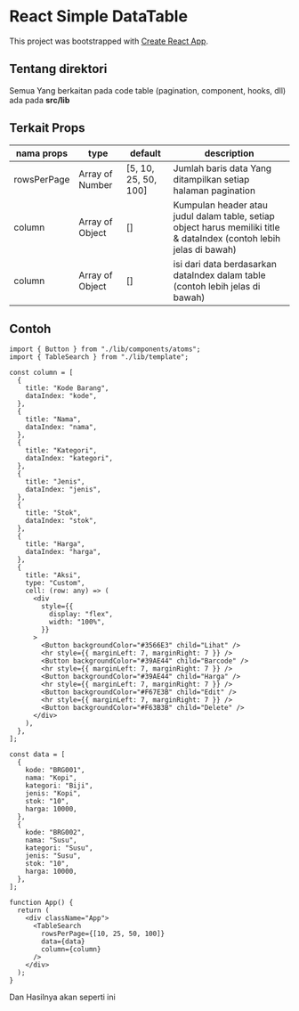 # React Simple DataTable

This project was bootstrapped with [Create React App](https://github.com/facebook/create-react-app).

## Tentang direktori 

Semua Yang berkaitan pada code table (pagination, component, hooks, dll) ada pada **src/lib**

## Terkait Props

| nama props | type | default | description |
| ------------- | ------------- | -------- | ------------- |
| rowsPerPage | Array of Number | [5, 10, 25, 50, 100] | Jumlah baris data Yang ditampilkan setiap halaman pagination |
| column | Array of Object | [] | Kumpulan header atau judul dalam table, setiap object harus memiliki title & dataIndex (contoh lebih jelas di bawah) |
| column | Array of Object | [] | isi dari data berdasarkan dataIndex dalam table (contoh lebih jelas di bawah) |

## Contoh

```
import { Button } from "./lib/components/atoms";
import { TableSearch } from "./lib/template";

const column = [
  {
    title: "Kode Barang",
    dataIndex: "kode",
  },
  {
    title: "Nama",
    dataIndex: "nama",
  },
  {
    title: "Kategori",
    dataIndex: "kategori",
  },
  {
    title: "Jenis",
    dataIndex: "jenis",
  },
  {
    title: "Stok",
    dataIndex: "stok",
  },
  {
    title: "Harga",
    dataIndex: "harga",
  },
  {
    title: "Aksi",
    type: "Custom",
    cell: (row: any) => (
      <div
        style={{
          display: "flex",
          width: "100%",
        }}
      >
        <Button backgroundColor="#3566E3" child="Lihat" />
        <hr style={{ marginLeft: 7, marginRight: 7 }} />
        <Button backgroundColor="#39AE44" child="Barcode" />
        <hr style={{ marginLeft: 7, marginRight: 7 }} />
        <Button backgroundColor="#39AE44" child="Harga" />
        <hr style={{ marginLeft: 7, marginRight: 7 }} />
        <Button backgroundColor="#F67E3B" child="Edit" />
        <hr style={{ marginLeft: 7, marginRight: 7 }} />
        <Button backgroundColor="#F63B3B" child="Delete" />
      </div>
    ),
  },
];

const data = [
  {
    kode: "BRG001",
    nama: "Kopi",
    kategori: "Biji",
    jenis: "Kopi",
    stok: "10",
    harga: 10000,
  },
  {
    kode: "BRG002",
    nama: "Susu",
    kategori: "Susu",
    jenis: "Susu",
    stok: "10",
    harga: 10000,
  },
];

function App() {
  return (
    <div className="App">
      <TableSearch
        rowsPerPage={[10, 25, 50, 100]}
        data={data}
        column={column}
      />
    </div>
  );
}

```

Dan Hasilnya akan seperti ini 
